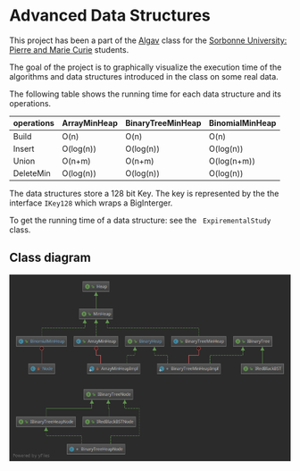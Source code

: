 # Advanced Data Structures 

This project has been a part of the [Algav](https://www-master.ufr-info-p6.jussieu.fr/2018/ALGAV) class for the [Sorbonne University: Pierre and Marie Curie](https://www.sorbonne-universite.fr/) students. 

The goal of the project is to graphically visualize the execution time of the algorithms and data structures introduced in the class on some real data.

The following table shows the running time for each data structure and its operations. 

 operations | ArrayMinHeap |BinaryTreeMinHeap|BinomialMinHeap |
--------|-------------|-----------------|--------------- |
Build   | O(n) | O(n) |  O(n) |
Insert  | O(log(n))| O(log(n)) | O(log(n))|
Union | O(n+m) | O(n+m) | O(log(n+m))|
DeleteMin  | O(log(n))| O(log(n)) | O(log(n))|

The data structures store a 128 bit Key. The key is represented by the the interface ``` IKey128 ``` which wraps a BigInterger.

To get the running time of a data structure: see the ``` ExpirementalStudy``` class. 
## Class diagram

![alt text](https://raw.githubusercontent.com/nadirbelarouci/AlgavProject/master/diagram.png)

